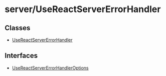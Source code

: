 # server/UseReactServerErrorHandler

## Classes

- [UseReactServerErrorHandler](classes/UseReactServerErrorHandler.md)

## Interfaces

- [UseReactServerErrorHandlerOptions](interfaces/UseReactServerErrorHandlerOptions.md)
